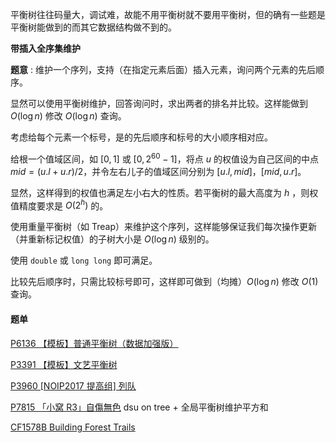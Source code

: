 平衡树往往码量大，调试难，故能不用平衡树就不要用平衡树，但的确有一些题是平衡树能做到的而其它数据结构做不到的。

**带插入全序集维护**

**题意** : 维护一个序列，支持（在指定元素后面）插入元素，询问两个元素的先后顺序。

显然可以使用平衡树维护，回答询问时，求出两者的排名并比较。这样能做到 $O(\log n)$ 修改 $O(\log n)$ 查询。

考虑给每个元素一个标号，是的先后顺序和标号的大小顺序相对应。

给根一个值域区间，如 $[0,1]$ 或 $[0,2^{60}-1]$，将点 $u$ 的权值设为自己区间的中点 $mid=(u.l+u.r)/2$，并令左右儿子的值域区间分别为 $[u.l,mid]$，$[mid,u.r]$。

显然，这样得到的权值也满足左小右大的性质。若平衡树的最大高度为 $h$ ，则权值精度要求是 $O(2^h)$ 的。

使用重量平衡树（如 $\text{Treap}$）来维护这个序列，这样能够保证我们每次操作更新（并重新标记权值）的子树大小是 $O(\log n)$ 级别的。

使用 `double` 或 `long long` 即可满足。

比较先后顺序时，只需比较标号即可，这样即可做到（均摊）$O(\log n)$ 修改 $O(1)$ 查询。

#### 题单

[P6136 【模板】普通平衡树（数据加强版） ](https://www.luogu.com.cn/problem/P6136)

[P3391 【模板】文艺平衡树](https://www.luogu.com.cn/problem/P3391)

[P3960 [NOIP2017 提高组] 列队](https://www.luogu.com.cn/problem/P3960)

[P7815 「小窝 R3」自傷無色](https://www.luogu.com.cn/problem/P7815) $\text{dsu on tree}$ + 全局平衡树维护平方和

[CF1578B Building Forest Trails](https:\\www.luogu.com.cn\problem\CF1578B)